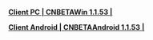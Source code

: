 
**[Client PC | CNBETAWin 1.1.53 |  ](https://bhrpg-prod.oss-accelerate.aliyuncs.com/client/beta/20230616110541_OJqE5SE8dUlQKL7q/StarRail_1.1.53.zip)**

**[Client Android | CNBETAAndroid 1.1.53 | ](https://bhrpg-prod.oss-accelerate.aliyuncs.com/client/beta/20230616110541_OJqE5SE8dUlQKL7q/StarRail_1.1.53.apk)**
